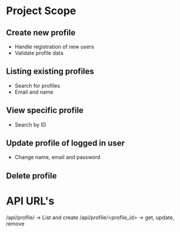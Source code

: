 # Project Scope

## Create new profile

 - Handle registration of new users
 - Validate profile data

## Listing existing profiles

 - Search for profiles
 - Email and name

## View specific profile

 - Search by ID

## Update profile of logged in user

 - Change name, email and password

 ## Delete profile


# API URL's

/api/profile/ -> List and create
/api/profile/<profile_id> -> get, update, remove
